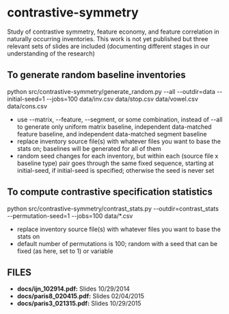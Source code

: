 contrastive-symmetry
====================

Study of contrastive symmetry, feature economy, and feature correlation in
naturally occurring inventories. This work is not yet published but three
relevant sets of slides are included (documenting different stages in our
understanding of the research)

To generate random baseline inventories
---------------------------------------

python src/contrastive-symmetry/generate\_random.py --all --outdir=data
  --initial-seed=1 --jobs=100 data/inv.csv data/stop.csv data/vowel.csv
  data/cons.csv 

  * use --matrix, --feature, --segment, or some combination, instead of
  --all to generate only uniform matrix baseline, independent data-matched
  feature baseline, and independent data-matched segment baseline
  * replace inventory source file(s) with whatever files you want to base
  the stats on; baselines will be generated for all of them
  * random seed changes for each inventory, but within each (source file x
  baseline type) pair goes through the same fixed sequence, starting at
  initial-seed, if initial-seed is specified; otherwise the seed is never
  set
  
To compute contrastive specification statistics
-----------------------------------------------

python src/contrastive-symmetry/contrast\_stats.py --outdir=contrast\_stats 
  --permutation-seed=1 --jobs=100 data/\*.csv

  * replace inventory source file(s) with whatever files you want to base
  the stats on
  * default number of permutations is 100; random with a seed that can be
  fixed (as here, set to 1) or variable
  

FILES
-----

  * **docs/ijn\_102914.pdf:** Slides 10/29/2014
  * **docs/paris8\_020415.pdf:** Slides 02/04/2015
  * **docs/paris3\_021315.pdf:** Slides 10/29/2015